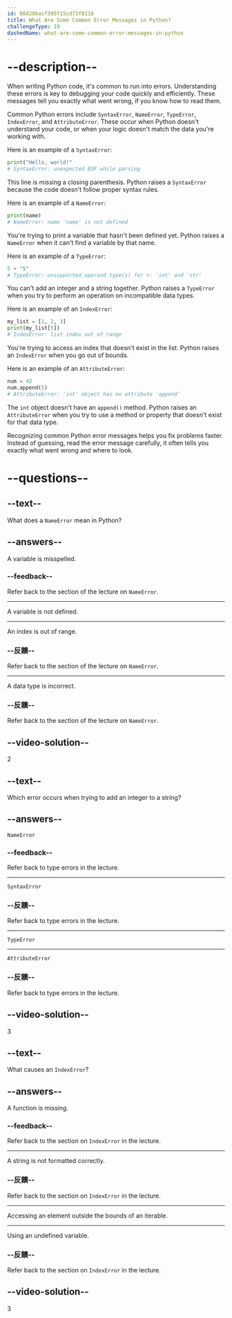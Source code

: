 ```yaml
---
id: 68420bacf395f15cd73f8118
title: What Are Some Common Error Messages in Python?
challengeType: 19
dashedName: what-are-some-common-error-messages-in-python
---
```


# --description--

When writing Python code, it's common to run into errors. Understanding these errors is key to debugging your code quickly and efficiently. These messages tell you exactly what went wrong, if you know how to read them.

Common Python errors include `SyntaxError`, `NameError`, `TypeError`, `IndexError`, and `AttributeError`. These occur when Python doesn't understand your code, or when your logic doesn't match the data you're working with.

Here is an example of a `SyntaxError`:

```py
print("Hello, world!"
# SyntaxError: unexpected EOF while parsing
```

This line is missing a closing parenthesis. Python raises a `SyntaxError` because the code doesn't follow proper syntax rules.

Here is an example of a `NameError`:

```py
print(name)
# NameError: name 'name' is not defined
```

You're trying to print a variable that hasn't been defined yet. Python raises a `NameError` when it can't find a variable by that name.

Here is an example of a `TypeError`:

```py
5 + "5"
# TypeError: unsupported operand type(s) for +: 'int' and 'str'
```

You can't add an integer and a string together. Python raises a `TypeError` when you try to perform an operation on incompatible data types.

Here is an example of an `IndexError`:

```py
my_list = [1, 2, 3]
print(my_list[5])
# IndexError: list index out of range
```

You're trying to access an index that doesn't exist in the list. Python raises an `IndexError` when you go out of bounds.

Here is an example of an `AttributeError`:

```py
num = 42
num.append(5)
# AttributeError: 'int' object has no attribute 'append'
```

The `int` object doesn't have an `append()` method. Python raises an `AttributeError` when you try to use a method or property that doesn't exist for that data type.

Recognizing common Python error messages helps you fix problems faster. Instead of guessing, read the error message carefully, it often tells you exactly what went wrong and where to look.


# --questions--

## --text--

What does a `NameError` mean in Python?

## --answers--

A variable is misspelled.

### --feedback--

Refer back to the section of the lecture on `NameError`.

---

A variable is not defined.

---

An index is out of range.

### --反饋--

Refer back to the section of the lecture on `NameError`.

---

A data type is incorrect.

### --反饋--

Refer back to the section of the lecture on `NameError`.

## --video-solution--

2

## --text--

Which error occurs when trying to add an integer to a string?

## --answers--

`NameError`

### --feedback--

Refer back to type errors in the lecture.

---

`SyntaxError`

### --反饋--

Refer back to type errors in the lecture.

---

`TypeError`

---

`AttributeError`

### --反饋--

Refer back to type errors in the lecture.

## --video-solution--

3

## --text--

What causes an `IndexError`?

## --answers--

A function is missing.

### --feedback--

Refer back to the section on `IndexError` in the lecture.

---

A string is not formatted correctly.

### --反饋--

Refer back to the section on `IndexError` in the lecture.

---

Accessing an element outside the bounds of an iterable.

---

Using an undefined variable.

### --反饋--

Refer back to the section on `IndexError` in the lecture.

## --video-solution--

3
